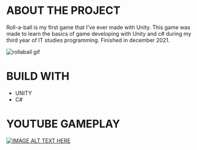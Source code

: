 # ABOUT THE PROJECT

Roll-a-ball is my first game that I've ever made with Unity. 
This game was made to learn the basics of game developing with Unity and c# during my third year of IT studies programming. 
Finished in december 2021.

![rollaball gif](https://user-images.githubusercontent.com/49866616/163268229-31a1025d-4348-42e8-b557-9e2789b28f6b.gif)


# BUILD WITH

* UNITY 
* C#

# YOUTUBE GAMEPLAY
[![IMAGE ALT TEXT HERE](https://img.youtube.com/vi/KL9NFNt4a1c/0.jpg)](https://www.youtube.com/watch?v=KL9NFNt4a1c)

